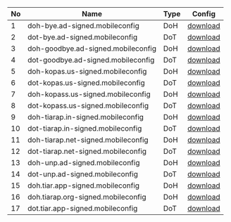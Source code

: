 | No | Name                               | Type  | Config                                                            |
| -- | ---------------------------------- | ----- | ----------------------------------------------------------------- |
| 1  | doh-bye.ad-signed.mobileconfig     | DoH   | [download](https://tiar.app/c/doh-bye.ad-signed.mobileconfig)     |
| 2  | dot-bye.ad-signed.mobileconfig     | DoT   | [download](https://tiar.app/c/dot-bye.ad-signed.mobileconfig)     |
| 3  | doh-goodbye.ad-signed.mobileconfig | DoH   | [download](https://tiar.app/c/doh-goodbye.ad-signed.mobileconfig) |
| 4  | dot-goodbye.ad-signed.mobileconfig | DoT   | [download](https://tiar.app/c/dot-goodbye.ad-signed.mobileconfig) |
| 5  | doh-kopas.us-signed.mobileconfig   | DoH   | [download](https://tiar.app/c/doh-kopas.us-signed.mobileconfig)   |
| 6  | dot-kopas.us-signed.mobileconfig   | DoT   | [download](https://tiar.app/c/dot-kopas.us-signed.mobileconfig)   |
| 7  | doh-kopass.us-signed.mobileconfig  | DoH   | [download](https://tiar.app/c/doh-kopass.us-signed.mobileconfig)  |
| 8  | dot-kopass.us-signed.mobileconfig  | DoT   | [download](https://tiar.app/c/dot-kopass.us-signed.mobileconfig)  |
| 9  | doh-tiarap.in-signed.mobileconfig  | DoH   | [download](https://tiar.app/c/doh-tiarap.in-signed.mobileconfig)  |
| 10 | dot-tiarap.in-signed.mobileconfig  | DoT   | [download](https://tiar.app/c/dot-tiarap.in-signed.mobileconfig)  |
| 11 | doh-tiarap.net-signed.mobileconfig | DoH   | [download](https://tiar.app/c/doh-tiarap.net-signed.mobileconfig) |
| 12 | dot-tiarap.net-signed.mobileconfig | DoT   | [download](https://tiar.app/c/dot-tiarap.net-signed.mobileconfig) |
| 13 | doh-unp.ad-signed.mobileconfig     | DoH   | [download](https://tiar.app/c/doh-unp.ad-signed.mobileconfig)     |
| 14 | dot-unp.ad-signed.mobileconfig     | DoT   | [download](https://tiar.app/c/dot-unp.ad-signed.mobileconfig)     |
| 15 | doh.tiar.app-signed.mobileconfig   | DoH   | [download](https://tiar.app/c/doh.tiar.app-signed.mobileconfig)   |
| 16 | doh.tiarap.org-signed.mobileconfig | DoH   | [download](https://tiar.app/c/doh.tiarap.org-signed.mobileconfig) |
| 17 | dot.tiar.app-signed.mobileconfig   | DoT   | [download](https://tiar.app/c/dot.tiar.app-signed.mobileconfig)   |
